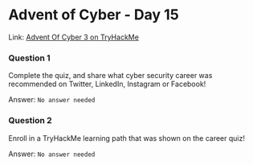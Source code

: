 # Advent of Cyber - Day 15

Link: [Advent Of Cyber 3 on TryHackMe](https://tryhackme.com/room/adventofcyber3)

### Question 1

Complete the quiz, and share what cyber security career was recommended on Twitter, LinkedIn, Instagram or Facebook!

Answer: `No answer needed`

### Question 2

Enroll in a TryHackMe learning path that was shown on the career quiz!

Answer: `No answer needed`